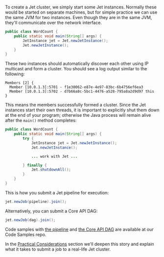 To create a Jet cluster, we simply start some Jet instances. Normally
these would be started on separate machines, but for simple practice
we can use the same JVM for two instances. Even though they are in the
same JVM, they'll communicate over the network interface.

```java
public class WordCount {
    public static void main(String[] args) {
        JetInstance jet = Jet.newJetInstance();
        Jet.newJetInstance();
    }
}
```

These two instances should automatically discover each other using IP
multicast and form a cluster. You should see a log output similar to the
following:

```
Members [2] {
  Member [10.0.1.3]:5701 - f1e30062-e87e-4e97-83bc-6b4756ef6ea3
  Member [10.0.1.3]:5702 - d7b66a8c-5bc1-4476-a528-795a8a2d9d97 this
}
```

This means the members successfully formed a cluster. Since the Jet
instances start their own threads, it is important to explicitly shut
them down at the end of your program; otherwise the Java process will
remain alive after the `main()` method completes:

```java
public class WordCount {
    public static void main(String[] args) {
        try {
            JetInstance jet = Jet.newJetInstance();
            Jet.newJetInstance();

            ... work with Jet ...

        } finally {
            Jet.shutdownAll();
        }
    }
}
```

This is how you submit a Jet pipeline for execution:

```java
jet.newJob(pipeline).join();
```

Alternatively, you can submit a Core API DAG:

```java
jet.newJob(dag).join();
```

Code samples with
[the pipeline](https://github.com/hazelcast//hazelcast-jet-code-samples/blob/0.5-maintenance/refman/src/main/java/refman/WordCountRefMan.java)
and
[the Core API DAG](https://github.com/hazelcast//hazelcast-jet-code-samples/blob/0.5-maintenance/refman/src/main/java/refman/WordCountCoreApiRefMan.java) 
are available at our Code Samples repo.

In the [Practical Considerations](Practical_Considerations) section we'll deepen this story and
explain what it takes to submit a job to a real-life Jet cluster.
